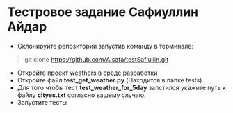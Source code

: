 # Тестровое задание Сафиуллин Айдар

* Склонируйте репозиторий запустив команду в терминале: 
> git clone https://github.com/Aisafa/testSafiullin.git
* Откройте проект weathers в среде разработки
* Откройте файл **test_get_weather.py** (Находится в папке tests)
* Для того чтобы тест **test_weather_for_5day** запстился
укажите путь к файлу **cityes.txt** согласно вашему случаю.
* Запустите тесты